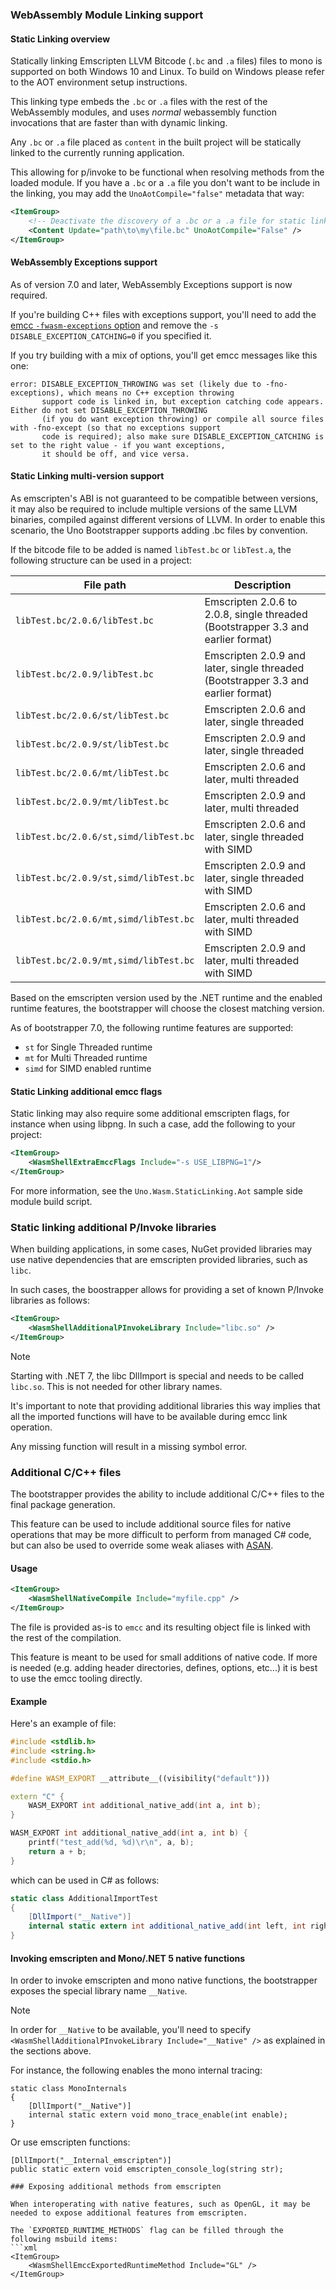 ### WebAssembly Module Linking support

#### Static Linking overview
Statically linking Emscripten LLVM Bitcode (`.bc` and `.a` files) files to mono is supported on both Windows 10 and Linux. To build on Windows please refer to the AOT environment setup instructions.

This linking type embeds the `.bc` or `.a` files with the rest of the WebAssembly modules, and uses _normal_ webassembly function invocations that are faster than with dynamic linking.

Any `.bc` or `.a` file placed as `content` in the built project will be statically linked to the currently running application.

This allowing for p/invoke to be functional when resolving methods from the loaded module. If you have a `.bc` or a `.a` file you don't want to be include in the linking, you may add the `UnoAotCompile="false"` metadata that way:

``` xml
<ItemGroup>
    <!-- Deactivate the discovery of a .bc or a .a file for static linking -->
    <Content Update="path\to\my\file.bc" UnoAotCompile="False" />
</ItemGroup>
```

#### WebAssembly Exceptions support 
As of version 7.0 and later, WebAssembly Exceptions support is now required. 

If you're building C++ files with exceptions support, you'll need to add the [emcc `-fwasm-exceptions` option](https://emscripten.org/docs/porting/exceptions.html#webassembly-exception-handling-proposal) and remove the `-s DISABLE_EXCEPTION_CATCHING=0` if you specified it.

If you try building with a mix of options, you'll get emcc messages like this one:
```
error: DISABLE_EXCEPTION_THROWING was set (likely due to -fno-exceptions), which means no C++ exception throwing 
	   support code is linked in, but exception catching code appears. Either do not set DISABLE_EXCEPTION_THROWING
	   (if you do want exception throwing) or compile all source files with -fno-except (so that no exceptions support
	   code is required); also make sure DISABLE_EXCEPTION_CATCHING is set to the right value - if you want exceptions, 
	   it should be off, and vice versa.
```

#### Static Linking multi-version support
As emscripten's ABI is not guaranteed to be compatible between versions, it may also be required to include multiple versions of the same LLVM binaries, compiled against different versions of LLVM. In order to enable this scenario, the Uno Bootstrapper supports adding .bc files by convention.

If the bitcode file to be added is named `libTest.bc` or `libTest.a`, the following structure can be used in a project:

| File path                             | Description                                                                                           |
|---------------------------------------|-------------------------------------------------------------------------------------------------------|
| `libTest.bc/2.0.6/libTest.bc`         | Emscripten 2.0.6 to 2.0.8, single threaded (Bootstrapper 3.3 and earlier format)                      |
| `libTest.bc/2.0.9/libTest.bc`         | Emscripten 2.0.9 and later, single threaded (Bootstrapper 3.3 and earlier format)                     |
| `libTest.bc/2.0.6/st/libTest.bc`      | Emscripten 2.0.6 and later, single threaded                                                           |
| `libTest.bc/2.0.9/st/libTest.bc`      | Emscripten 2.0.9 and later, single threaded                                                           |
| `libTest.bc/2.0.6/mt/libTest.bc`      | Emscripten 2.0.6 and later, multi threaded                                                            |
| `libTest.bc/2.0.9/mt/libTest.bc`      | Emscripten 2.0.9 and later, multi threaded                                                            |
| `libTest.bc/2.0.6/st,simd/libTest.bc` | Emscripten 2.0.6 and later, single threaded with SIMD                                                 |
| `libTest.bc/2.0.9/st,simd/libTest.bc` | Emscripten 2.0.9 and later, single threaded with SIMD                                                 |
| `libTest.bc/2.0.6/mt,simd/libTest.bc` | Emscripten 2.0.6 and later, multi threaded with SIMD                                                  |
| `libTest.bc/2.0.9/mt,simd/libTest.bc` | Emscripten 2.0.9 and later, multi threaded with SIMD                                                  |

Based on the emscripten version used by the .NET runtime and the enabled runtime features, the bootstrapper will choose the closest matching version.

As of bootstrapper 7.0, the following runtime features are supported:
- `st` for Single Threaded runtime
- `mt` for Multi Threaded runtime
- `simd` for SIMD enabled runtime

#### Static Linking additional emcc flags
Static linking may also require some additional emscripten flags, for instance when using libpng. In such a case, add the following to your project:

```xml
<ItemGroup>
	<WasmShellExtraEmccFlags Include="-s USE_LIBPNG=1"/>
</ItemGroup>
```

For more information, see the `Uno.Wasm.StaticLinking.Aot` sample side module build script.

### Static linking additional P/Invoke libraries

When building applications, in some cases, NuGet provided libraries may use native dependencies that are emscripten provided libraries, such as `libc`.

In such cases, the boostrapper allows for providing a set of known P/Invoke libraries as follows:

```xml
<ItemGroup>
    <WasmShellAdditionalPInvokeLibrary Include="libc.so" />
</ItemGroup>
```

> [!NOTE]
> Starting with .NET 7, the libc DllImport is special and needs to be called `libc.so`. This is not needed for other library names.

It's important to note that providing additional libraries this way implies that all the imported functions will have to be available during emcc link operation.

Any missing function will result in a missing symbol error.

### Additional C/C++ files

The bootstrapper provides the ability to include additional C/C++ files to the final package generation. 

This feature can be used to include additional source files for native operations that may be more difficult to perform from managed C# code, but can also be used to override some weak aliases with [ASAN](https://emscripten.org/docs/debugging/Sanitizers.html).

#### Usage
```xml
<ItemGroup>
    <WasmShellNativeCompile Include="myfile.cpp" />
</ItemGroup>
```

The file is provided as-is to `emcc` and its resulting object file is linked with the rest of the compilation.

This feature is meant to be used for small additions of native code. If more is needed (e.g. adding header directories, defines, options, etc...) it is best to use the emcc tooling directly.

#### Example

Here's an example of file:
```cpp
#include <stdlib.h>
#include <string.h>
#include <stdio.h>

#define WASM_EXPORT __attribute__((visibility("default")))

extern "C" {
	WASM_EXPORT int additional_native_add(int a, int b);
}

WASM_EXPORT int additional_native_add(int a, int b) {
	printf("test_add(%d, %d)\r\n", a, b);
	return a + b;
}
```

which can be used in C# as follows:

```csharp
static class AdditionalImportTest
{
	[DllImport("__Native")]
	internal static extern int additional_native_add(int left, int right);
}
```

#### Invoking emscripten and Mono/.NET 5 native functions

In order to invoke emscripten and mono native functions, the bootstrapper exposes the special library name `__Native`. 

> [!NOTE]
> In order for `__Native` to be available, you'll need to specify `<WasmShellAdditionalPInvokeLibrary Include="__Native" />` as explained in the sections above.

For instance, the following enables the mono internal tracing:

```
static class MonoInternals
{
	[DllImport("__Native")]
	internal static extern void mono_trace_enable(int enable);
}
```

Or use emscripten functions:

```
[DllImport("__Internal_emscripten")]
public static extern void emscripten_console_log(string str);

### Exposing additional methods from emscripten

When interoperating with native features, such as OpenGL, it may be needed to expose additional features from emscripten.

The `EXPORTED_RUNTIME_METHODS` flag can be filled through the following msbuild items:
```xml
<ItemGroup>
	<WasmShellEmccExportedRuntimeMethod Include="GL" />
</ItemGroup>
```
